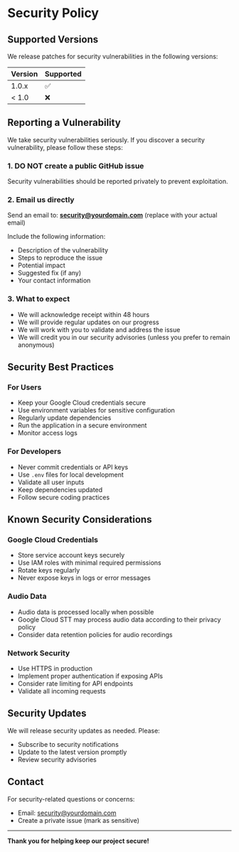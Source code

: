 # Security Policy

## Supported Versions

We release patches for security vulnerabilities in the following versions:

| Version | Supported          |
| ------- | ------------------ |
| 1.0.x   | :white_check_mark: |
| < 1.0   | :x:                |

## Reporting a Vulnerability

We take security vulnerabilities seriously. If you discover a security vulnerability, please follow these steps:

### 1. **DO NOT** create a public GitHub issue
Security vulnerabilities should be reported privately to prevent exploitation.

### 2. Email us directly
Send an email to: **security@yourdomain.com** (replace with your actual email)

Include the following information:
- Description of the vulnerability
- Steps to reproduce the issue
- Potential impact
- Suggested fix (if any)
- Your contact information

### 3. What to expect
- We will acknowledge receipt within 48 hours
- We will provide regular updates on our progress
- We will work with you to validate and address the issue
- We will credit you in our security advisories (unless you prefer to remain anonymous)

## Security Best Practices

### For Users
- Keep your Google Cloud credentials secure
- Use environment variables for sensitive configuration
- Regularly update dependencies
- Run the application in a secure environment
- Monitor access logs

### For Developers
- Never commit credentials or API keys
- Use `.env` files for local development
- Validate all user inputs
- Keep dependencies updated
- Follow secure coding practices

## Known Security Considerations

### Google Cloud Credentials
- Store service account keys securely
- Use IAM roles with minimal required permissions
- Rotate keys regularly
- Never expose keys in logs or error messages

### Audio Data
- Audio data is processed locally when possible
- Google Cloud STT may process audio data according to their privacy policy
- Consider data retention policies for audio recordings

### Network Security
- Use HTTPS in production
- Implement proper authentication if exposing APIs
- Consider rate limiting for API endpoints
- Validate all incoming requests

## Security Updates

We will release security updates as needed. Please:
- Subscribe to security notifications
- Update to the latest version promptly
- Review security advisories

## Contact

For security-related questions or concerns:
- Email: security@yourdomain.com
- Create a private issue (mark as sensitive)

---

**Thank you for helping keep our project secure!**
